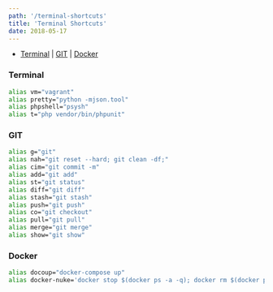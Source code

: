 ```yaml
---
path: '/terminal-shortcuts'
title: 'Terminal Shortcuts'
date: 2018-05-17
---
```


* [Terminal](#terminal) | [GIT](#git) | [Docker](#docker)

### <a name="terminal"></a> Terminal

```bash
alias vm="vagrant"
alias pretty="python -mjson.tool"
alias phpshell="psysh"
alias t="php vendor/bin/phpunit"
```

### <a name="git"></a> GIT

```bash
alias g="git"
alias nah="git reset --hard; git clean -df;"
alias cim="git commit -m"
alias add="git add"
alias st="git status"
alias diff="git diff"
alias stash="git stash"
alias push="git push"
alias co="git checkout"
alias pull="git pull"
alias merge="git merge"
alias show="git show"
```

### <a name="docker"></a> Docker

```bash
alias docoup="docker-compose up"
alias docker-nuke='docker stop $(docker ps -a -q); docker rm $(docker ps -a -q); docker rmi -f $(docker images -a -q)'
```
